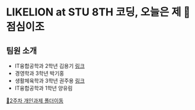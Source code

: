 # LIKELION at STU 8TH 코딩, 오늘은 제 🍳점심이조
## 팀원 소개
- IT융합공학과 2학년 김용기 [링크](https://syulion8th.github.io/Coding-todayIsMyLaunch/2%EC%A3%BC%EC%B0%A8%EA%B0%9C%EC%9D%B8%EA%B3%BC%EC%A0%9C/Week2_%EA%B9%80%EC%9A%A9%EA%B8%B0.html)
- 경영학과 3학년 박기홍
- 생활체육학과 3학년 권주용 [링크](https://syulion8th.github.io/Coding-todayIsMyLaunch/%EA%B6%8C%EC%A3%BC%EC%9A%A9%20%EA%B0%9C%EC%9D%B8%EA%B3%BC%EC%A0%9C/jooyong.html)
- IT융합공학과 1학년 양유림

[🚩2주차 개인과제 폴더이동](./2주차개인과제)
